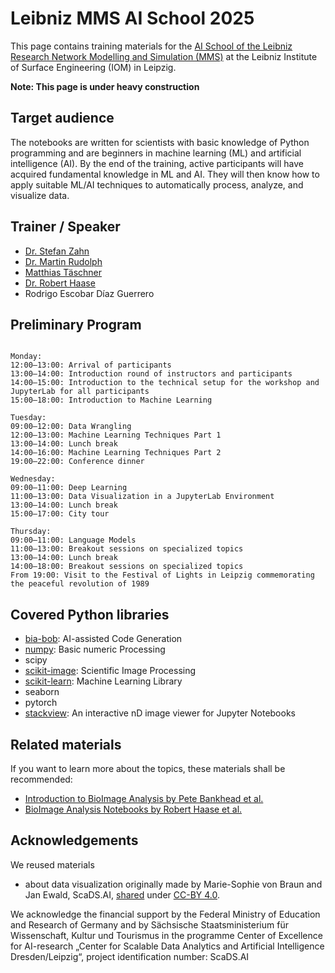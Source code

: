 # Leibniz MMS AI School 2025

This page contains training materials for the [AI School of the Leibniz Research Network Modelling and Simulation (MMS)](https://aischool.iom-leipzig.de/) at the Leibniz Institute of Surface Engineering (IOM) in Leipzig.

**Note: This page is under heavy construction**

## Target audience

The notebooks are written for scientists with basic knowledge of Python programming and are beginners in machine learning (ML) and artificial intelligence (AI). By the end of the training, active participants will have acquired fundamental knowledge in ML and AI. They will then know how to apply suitable ML/AI techniques to automatically process, analyze, and visualize data.

## Trainer / Speaker

* [Dr. Stefan Zahn](https://www.iom-leipzig.de/en/stefan-zahn.html)
* [Dr. Martin Rudolph](https://www.iom-leipzig.de/en/martin-rudolph.html)
* [Matthias Täschner](https://dbs.uni-leipzig.de/person/matthias_taeschner)
* [Dr. Robert Haase](https://haesleinhuepf.github.io/)
* Rodrigo Escobar Díaz Guerrero

## Preliminary Program

```

Monday:
12:00–13:00: Arrival of participants
13:00–14:00: Introduction round of instructors and participants
14:00–15:00: Introduction to the technical setup for the workshop and JupyterLab for all participants
15:00–18:00: Introduction to Machine Learning

Tuesday:
09:00–12:00: Data Wrangling
12:00–13:00: Machine Learning Techniques Part 1
13:00–14:00: Lunch break
14:00–16:00: Machine Learning Techniques Part 2
19:00–22:00: Conference dinner

Wednesday:
09:00–11:00: Deep Learning
11:00–13:00: Data Visualization in a JupyterLab Environment
13:00–14:00: Lunch break
15:00–17:00: City tour

Thursday:
09:00–11:00: Language Models
11:00–13:00: Breakout sessions on specialized topics
13:00–14:00: Lunch break
14:00–18:00: Breakout sessions on specialized topics
From 19:00: Visit to the Festival of Lights in Leipzig commemorating the peaceful revolution of 1989

```

## Covered Python libraries

* [bia-bob](https://github.com/haesleinhuepf/bia-bob): AI-assisted Code Generation
* [numpy](https://numpy.org/): Basic numeric Processing
* scipy
* [scikit-image](https://scikit-image.org/): Scientific Image Processing
* [scikit-learn](https://scikit-learn.org/): Machine Learning Library
* seaborn
* pytorch
* [stackview](https://github.com/haesleinhuepf/stackview): An interactive nD image viewer for Jupyter Notebooks

## Related materials

If you want to learn more about the topics, these materials shall be recommended:
* [Introduction to BioImage Analysis by Pete Bankhead et al.](https://bioimagebook.github.io/index.html)
* [BioImage Analysis Notebooks by Robert Haase et al.](https://haesleinhuepf.github.io/BioImageAnalysisNotebooks/intro.html)

## Acknowledgements 

We reused materials
* about data visualization originally made by Marie-Sophie von Braun and Jan Ewald, ScaDS.AI, [shared](https://github.com/ScaDS/BIDS-training-2024) under [CC-BY 4.0](https://creativecommons.org/licenses/by/4.0/deed.en).


We acknowledge the financial support by the Federal Ministry of Education and Research of Germany and by Sächsische Staatsministerium für Wissenschaft, Kultur und Tourismus in the programme Center of Excellence for AI-research „Center for Scalable Data Analytics and Artificial Intelligence Dresden/Leipzig“, project identification number: ScaDS.AI
